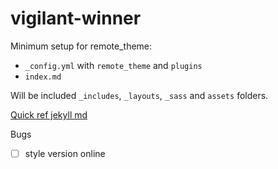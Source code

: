 # vigilant-winner

Minimum setup for remote_theme:

- `_config.yml` with `remote_theme` and `plugins`
- `index.md`

Will be included `_includes`, `_layouts`, `_sass` and `assets` folders.

[Quick ref jekyll md](https://gist.github.com/roachhd/779fa77e9b90fe945b0c)

Bugs

- [ ] style version online
